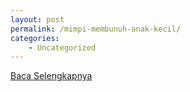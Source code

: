 ```yaml
---
layout: post
permalink: /mimpi-membunuh-anak-kecil/
categories:
    - Uncategorized
---
```


[Baca Selengkapnya](/08)